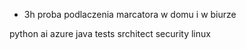 - 3h proba podlaczenia marcatora w domu i w biurze


python
ai
azure
java
tests
srchitect
security
linux
